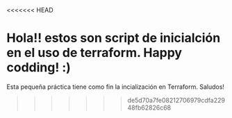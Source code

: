 <<<<<<< HEAD

Hola!! estos son script de inicialción en el uso de terraform.
Happy codding! :)
=======
Esta pequeña práctica tiene como fin la incialización en Terraform.
Saludos!
>>>>>>> de5d70a7fe08212706979cdfa22948fb62826c68
